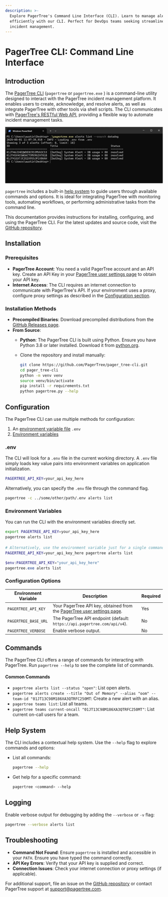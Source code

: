 ```yaml
---
description: >-
  Explore PagerTree's Command Line Interface (CLI). Learn to manage alerts
  efficiently with our CLI. Perfect for DevOps teams seeking streamlined
  incident management.
---
```


# PagerTree CLI: Command Line Interface

## Introduction

The [PagerTree CLI](https://github.com/PagerTree/pager_tree-cli) (`pagertree` or `pagertree.exe` ) is a command-line utility designed to interact with the PagerTree incident management platform. It enables users to create, acknowledge, and resolve alerts, as well as integrate PagerTree with other tools via shell scripts. The CLI communicates with [PagerTree's RESTful Web API](/docs/api/introduction.md), providing a flexible way to automate incident management tasks.

![Screenshot of pagertree.exe](../.gitbook/assets/pagertree-cli-screenshot.png)

`pagertree` includes a built-in [help system](command-line-interface.md#help-system) to guide users through available commands and options. It is ideal for integrating PagerTree with monitoring tools, automating workflows, or performing administrative tasks from the command line.

This documentation provides instructions for installing, configuring, and using the PagerTree CLI. For the latest updates and source code, visit the [GitHub repository](https://github.com/PagerTree/pager_tree-cli).

## Installation

### Prerequisites

* **PagerTree Account**: You need a valid PagerTree account and an API key. Create an API Key in your [PagerTree user settings page](https://app.pagertree.com/user/settings) to obtain your API key.
* **Internet Access**: The CLI requires an internet connection to communicate with PagerTree's API. If your environment uses a proxy, configure proxy settings as described in the [Configuration section](command-line-interface.md#configuration).

### Installation Methods

* **Precompiled Binaries**: Download precompiled distributions from the [GitHub Releases page](https://github.com/PagerTree/pager_tree-cli/releases).
* **From Source**:
  * **Python**: The PagerTree CLI is built using Python. Ensure you have Python 3.8 or later installed. Download it from [python.org](https://www.python.org/downloads/).
  *   Clone the repository and install manually:

      ```bash
      git clone https://github.com/PagerTree/pager_tree-cli.git
      cd pager_tree-cli
      python -m venv venv
      source venv/bin/activate
      pip install -r requirements.txt
      python pagertree.py --help
      ```

## Configuration

The PagerTree CLI can use multiple methods for configuration:

1. An [environment variable file](command-line-interface.md#env) `.env`&#x20;
2. [Environment variables](command-line-interface.md#environment-variables)

### .env

The CLI will look for a `.env` file in the current working directory. A `.env` file simply loads key value pairs into environment variables on application initialization.

```bash title=".env"
PAGERTREE_API_KEY=your_api_key_here
```

Alternatively, you can specify the `.env` file through the command flag.

```bash
pagertree -c ../some/other/path/.env alerts list
```

### Environment Variables

You can run the CLI with the environment variables directly set.

```bash title="Linux / MacOS"
export PAGERTREE_API_KEY=your_api_key_here
pagertree alerts list

# Alternatively, use the environment variable just for a single command
PAGERTREE_API_KEY=your_api_key_here pagertree alerts list
```

```powershell title="Windows PowerShell"
$env:PAGERTREE_API_KEY="your_api_key_here"
pagertree.exe alerts list
```

### Configuration Options

| Environment Variable | Description                                                                                                        | Required |
| -------------------- | ------------------------------------------------------------------------------------------------------------------ | -------- |
| `PAGERTREE_API_KEY`  | Your PagerTree API key, obtained from the [PagerTree user settings page](https://app.pagertree.com/user/settings). | Yes      |
| `PAGERTREE_BASE_URL` | The PagerTree API endpoint (default: `https://api.pagertree.com/api/v4`).                                          | No       |
| `PAGERTREE_VERBOSE`  | Enable verbose output.                                                                                             | No       |

## Commands

The PagerTree CLI offers a range of commands for interacting with PagerTree. Run `pagertree --help` to see the complete list of commands.

#### Common Commands

* `pagertree alerts list --status "open"`: List open alerts.
* `pagertree alerts create --title "Out of Memory" --alias "oom" --team-id "01JT13C98M186XA3QTRFC250MT`: Create a new alert with an alias.
* `pagertree teams list`: List all teams.
* `pagertree teams current-oncall "01JT13C98M186XA3QTRFC250MT"`: List current on-call users for a team.

## Help System

The CLI includes a contextual help system. Use the `--help` flag to explore commands and options:

*   List all commands:

    ```bash
    pagertree --help
    ```
*   Get help for a specific command:

    ```bash
    pagertree <command> --help
    ```

## Logging

Enable verbose output for debugging by adding the `--verbose` or `-v` flag:

```bash
pagertree --verbose alerts list 
```

## Troubleshooting

* **Command Not Found**: Ensure `pagertree` is installed and accessible in your `PATH`. Ensure you have typed the command correctly.
* **API Key Errors**: Verify that your API key is supplied and correct.
* **Connection Issues**: Check your internet connection or proxy settings (if applicable).

For additional support, file an issue on the [GitHub repository](https://github.com/PagerTree/pager_tree-cli) or contact PagerTree support at [support@pagertree.com](mailto:support@pagertree.com).
